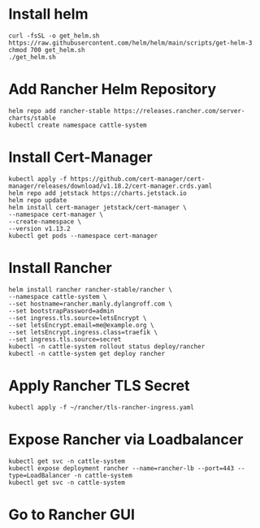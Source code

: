 # Install helm
```
curl -fsSL -o get_helm.sh https://raw.githubusercontent.com/helm/helm/main/scripts/get-helm-3
chmod 700 get_helm.sh
./get_helm.sh
```
# Add Rancher Helm Repository
```
helm repo add rancher-stable https://releases.rancher.com/server-charts/stable
kubectl create namespace cattle-system
```

# Install Cert-Manager
```
kubectl apply -f https://github.com/cert-manager/cert-manager/releases/download/v1.18.2/cert-manager.crds.yaml
helm repo add jetstack https://charts.jetstack.io
helm repo update
helm install cert-manager jetstack/cert-manager \
--namespace cert-manager \
--create-namespace \
--version v1.13.2
kubectl get pods --namespace cert-manager
```

# Install Rancher
```
helm install rancher rancher-stable/rancher \
--namespace cattle-system \
--set hostname=rancher.manly.dylangroff.com \
--set bootstrapPassword=admin
--set ingress.tls.source=letsEncrypt \
--set letsEncrypt.email=me@example.org \
--set letsEncrypt.ingress.class=traefik \
--set ingress.tls.source=secret
kubectl -n cattle-system rollout status deploy/rancher
kubectl -n cattle-system get deploy rancher
```

# Apply Rancher TLS Secret
```
kubectl apply -f ~/rancher/tls-rancher-ingress.yaml
```

# Expose Rancher via Loadbalancer
```
kubectl get svc -n cattle-system
kubectl expose deployment rancher --name=rancher-lb --port=443 --type=LoadBalancer -n cattle-system
kubectl get svc -n cattle-system
```

# Go to Rancher GUI